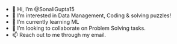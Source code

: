 - 👋 Hi, I’m @SonaliGupta15
- 👀 I’m interested in Data Management, Coding & solving puzzles!
- 🌱 I’m currently learning ML
- 💞️ I’m looking to collaborate on Problem Solving tasks.
- 📫 Reach out to me through my email. 

<!---
SonaliGupta15/SonaliGupta15 is a ✨ special ✨ repository because its `README.md` (this file) appears on your GitHub profile.
You can click the Preview link to take a look at your changes.
--->
